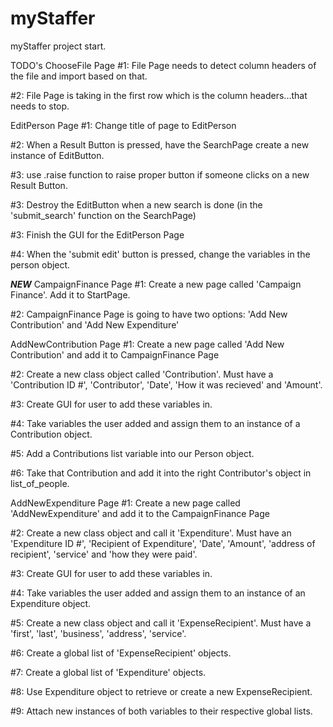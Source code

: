 # myStaffer
myStaffer project start. 

TODO's
ChooseFile Page
#1: File Page needs to detect column headers of the file and import based on that. 

#2: File Page is taking in the first row which is the column headers...that needs to stop. 

EditPerson Page
#1: Change title of page to EditPerson

#2: When a Result Button is pressed, have the SearchPage create a new instance of EditButton. 

#3: use .raise function to raise proper button if someone clicks on a new Result Button. 

#3: Destroy the EditButton when a new search is done (in the 'submit_search' function on the SearchPage)

#3: Finish the GUI for the EditPerson Page

#4: When the 'submit edit' button is pressed, change the variables in the person object.

***NEW***
CampaignFinance Page
#1: Create a new page called 'Campaign Finance'. Add it to StartPage.

#2: CampaignFinance Page is going to have two options: 'Add New Contribution' and 'Add New Expenditure'

AddNewContribution Page
#1: Create a new page called 'Add New Contribution' and add it to CampaignFinance Page

#2: Create a new class object called 'Contribution'. Must have a 'Contribution ID #', 'Contributor', 'Date', 'How it was recieved' and 'Amount'.

#3: Create GUI for user to add these variables in. 

#4: Take variables the user added and assign them to an instance of a Contribution object. 

#5: Add a Contributions list variable into our Person object. 

#6: Take that Contribution and add it into the right Contributor's object in list_of_people. 

AddNewExpenditure Page
#1: Create a new page called 'AddNewExpenditure' and add it to the CampaignFinance Page

#2: Create a new class object and call it 'Expenditure'. Must have an 'Expenditure ID #', 'Recipient of Expenditure', 'Date', 'Amount', 'address of recipient', 'service' and 'how they were paid'.

#3: Create GUI for user to add these variables in. 

#4: Take variables the user added and assign them to an instance of an Expenditure object. 

#5: Create a new class object and call it 'ExpenseRecipient'. Must have a 'first', 'last', 'business', 'address', 'service'. 

#6: Create a global list of 'ExpenseRecipient' objects. 

#7: Create a global list of 'Expenditure' objects. 

#8: Use Expenditure object to retrieve or create a new ExpenseRecipient. 

#9: Attach new instances of both variables to their respective global lists. 
